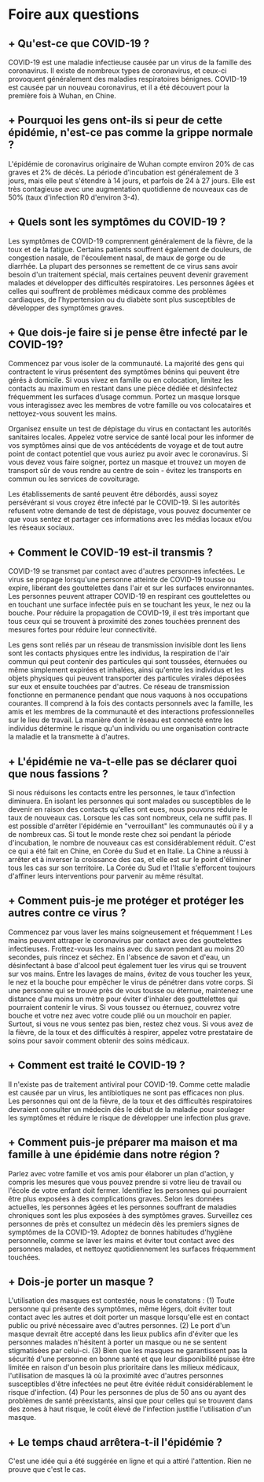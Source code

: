 Foire aux questions
===================

## + Qu'est-ce que COVID-19 ?

COVID-19 est une maladie infectieuse causée par un virus de la famille des coronavirus. Il existe de nombreux types de coronavirus, et ceux-ci provoquent généralement des maladies respiratoires bénignes. COVID-19 est causée par un nouveau coronavirus, et il a été découvert pour la première fois à Wuhan, en Chine.

## + Pourquoi les gens ont-ils si peur de cette épidémie, n'est-ce pas comme la grippe normale ?

L'épidémie de coronavirus originaire de Wuhan compte environ 20% de cas graves et 2% de décès. La période d'incubation est généralement de 3 jours, mais elle peut s'étendre à 14 jours, et parfois de 24 à 27 jours. Elle est très contagieuse avec une augmentation quotidienne de nouveaux cas de 50% (taux d'infection R0 d'environ 3-4).

## + Quels sont les symptômes du COVID-19 ?

Les symptômes de COVID-19 comprennent généralement de la fièvre, de la toux et de la fatigue. Certains patients souffrent également de douleurs, de congestion nasale, de l'écoulement nasal, de maux de gorge ou de diarrhée. La plupart des personnes se remettent de ce virus sans avoir besoin d'un traitement spécial, mais certaines peuvent devenir gravement malades et développer des difficultés respiratoires. Les personnes âgées et celles qui souffrent de problèmes médicaux comme des problèmes cardiaques, de l'hypertension ou du diabète sont plus susceptibles de développer des symptômes graves.

## + Que dois-je faire si je pense être infecté par le COVID-19?

Commencez par vous isoler de la communauté. La majorité des gens qui contractent le virus présentent des symptômes bénins qui peuvent être gérés à domicile. Si vous vivez en famille ou en colocation, limitez les contacts au maximum en restant dans une pièce dédiée et désinfectez fréquemment les surfaces d’usage commun. Portez un masque lorsque vous interagissez avec les membres de votre famille ou vos colocataires et nettoyez-vous souvent les mains.

Organisez ensuite un test de dépistage du virus en contactant les autorités sanitaires locales. Appelez votre service de santé local pour les informer de vos symptômes ainsi que de vos antécédents de voyage et de tout autre point de contact potentiel que vous auriez pu avoir avec le coronavirus. Si vous devez vous faire soigner, portez un masque et trouvez un moyen de transport sûr de vous rendre au centre de soin - évitez les transports en commun ou les services de covoiturage.

Les établissements de santé peuvent être débordés, aussi soyez persévérant si vous croyez être infecté par le COVID-19. Si les autorités refusent votre demande de test de dépistage, vous pouvez documenter ce que vous sentez et partager ces informations avec les médias locaux et/ou les réseaux sociaux.

## + Comment le COVID-19 est-il transmis ?

COVID-19 se transmet par contact avec d'autres personnes infectées. Le virus se propage lorsqu'une personne atteinte de COVID-19 tousse ou expire, libérant des gouttelettes dans l'air et sur les surfaces environnantes. Les personnes peuvent attraper COVID-19 en respirant ces gouttelettes ou en touchant une surface infectée puis en se touchant les yeux, le nez ou la bouche. Pour réduire la propagation de COVID-19, il est très important que tous ceux qui se trouvent à proximité des zones touchées prennent des mesures fortes pour réduire leur connectivité.

Les gens sont reliés par un réseau de transmission invisible dont les liens sont les contacts physiques entre les individus, la respiration de l'air commun qui peut contenir des particules qui sont toussées, éternuées ou même simplement expirées et inhalées, ainsi qu'entre les individus et les objets physiques qui peuvent transporter des particules virales déposées sur eux et ensuite touchées par d'autres. Ce réseau de transmission fonctionne en permanence pendant que nous vaquons à nos occupations courantes. Il comprend à la fois des contacts personnels avec la famille, les amis et les membres de la communauté et des interactions professionnelles sur le lieu de travail. La manière dont le réseau est connecté entre les individus détermine le risque qu'un individu ou une organisation contracte la maladie et la transmette à d'autres.

## + L'épidémie ne va-t-elle pas se déclarer quoi que nous fassions ?

Si nous réduisons les contacts entre les personnes, le taux d'infection diminuera. En isolant les personnes qui sont malades ou susceptibles de le devenir en raison des contacts qu'elles ont eues, nous pouvons réduire le taux de nouveaux cas. Lorsque les cas sont nombreux, cela ne suffit pas. Il est possible d'arrêter l'épidémie en "verrouillant" les communautés où il y a de nombreux cas. Si tout le monde reste chez soi pendant la période d'incubation, le nombre de nouveaux cas est considérablement réduit. C'est ce qui a été fait en Chine, en Corée du Sud et en Italie. La Chine a réussi à arrêter et à inverser la croissance des cas, et elle est sur le point d'éliminer tous les cas sur son territoire. La Corée du Sud et l'Italie s'efforcent toujours d'affiner leurs interventions pour parvenir au même résultat.

## + Comment puis-je me protéger et protéger les autres contre ce virus ?

Commencez par vous laver les mains soigneusement et fréquemment ! Les mains peuvent attraper le coronavirus par contact avec des gouttelettes infectieuses. Frottez-vous les mains avec du savon pendant au moins 20 secondes, puis rincez et séchez. En l'absence de savon et d'eau, un désinfectant à base d'alcool peut également tuer les virus qui se trouvent sur vos mains. Entre les lavages de mains, évitez de vous toucher les yeux, le nez et la bouche pour empêcher le virus de pénétrer dans votre corps. Si une personne qui se trouve près de vous tousse ou éternue, maintenez une distance d'au moins un mètre pour éviter d'inhaler des gouttelettes qui pourraient contenir le virus. Si vous toussez ou éternuez, couvrez votre bouche et votre nez avec votre coude plié ou un mouchoir en papier. Surtout, si vous ne vous sentez pas bien, restez chez vous. Si vous avez de la fièvre, de la toux et des difficultés à respirer, appelez votre prestataire de soins pour savoir comment obtenir des soins médicaux.

## + Comment est traité le COVID-19 ?

Il n'existe pas de traitement antiviral pour COVID-19. Comme cette maladie est causée par un virus, les antibiotiques ne sont pas efficaces non plus. Les personnes qui ont de la fièvre, de la toux et des difficultés respiratoires devraient consulter un médecin dès le début de la maladie pour soulager les symptômes et réduire le risque de développer une infection plus grave.

## + Comment puis-je préparer ma maison et ma famille à une épidémie dans notre région ?

Parlez avec votre famille et vos amis pour élaborer un plan d'action, y compris les mesures que vous pouvez prendre si votre lieu de travail ou l'école de votre enfant doit fermer. Identifiez les personnes qui pourraient être plus exposées à des complications graves. Selon les données actuelles, les personnes âgées et les personnes souffrant de maladies chroniques sont les plus exposées à des symptômes graves. Surveillez ces personnes de près et consultez un médecin dès les premiers signes de symptômes de la COVID-19. Adoptez de bonnes habitudes d'hygiène personnelle, comme se laver les mains et éviter tout contact avec des personnes malades, et nettoyez quotidiennement les surfaces fréquemment touchées.

## + Dois-je porter un masque ?

L'utilisation des masques est contestée, nous le constatons : (1) Toute personne qui présente des symptômes, même légers, doit éviter tout contact avec les autres et doit porter un masque lorsqu'elle est en contact public ou privé nécessaire avec d'autres personnes. (2) Le port d'un masque devrait être accepté dans les lieux publics afin d'éviter que les personnes malades n'hésitent à porter un masque ou ne se sentent stigmatisées par celui-ci. (3) Bien que les masques ne garantissent pas la sécurité d'une personne en bonne santé et que leur disponibilité puisse être limitée en raison d'un besoin plus prioritaire dans les milieux médicaux, l'utilisation de masques là où la proximité avec d'autres personnes susceptibles d'être infectées ne peut être évitée réduit considérablement le risque d'infection. (4) Pour les personnes de plus de 50 ans ou ayant des problèmes de santé préexistants, ainsi que pour celles qui se trouvent dans des zones à haut risque, le coût élevé de l'infection justifie l'utilisation d'un masque.

## + Le temps chaud arrêtera-t-il l'épidémie ?

C'est une idée qui a été suggérée en ligne et qui a attiré l'attention. Rien ne prouve que c'est le cas.
